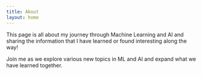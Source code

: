 ```yaml
---
title: About
layout: home
---
```


This page is all about my journey through Machine Learning and AI and sharing the information that I have learned or found interesting along the way!

Join me as we explore various new topics in ML and AI and expand what we have learned together.